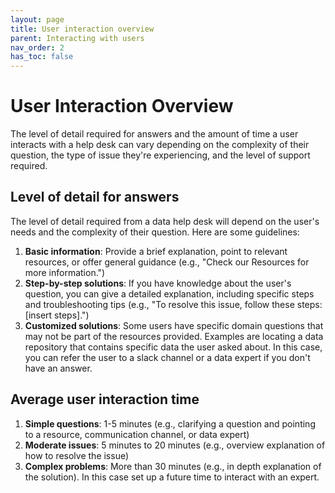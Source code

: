 ```yaml
---
layout: page
title: User interaction overview
parent: Interacting with users
nav_order: 2
has_toc: false
---
```


# User Interaction Overview

The level of detail required for answers and the amount of time a user interacts
with a help desk can vary depending on the complexity of their question, the
type of issue they're experiencing, and the level of support required.

## Level of detail for answers

The level of detail required from a data help desk will depend on the user's
needs and the complexity of their question. Here are some guidelines:

1. **Basic information**: Provide a brief explanation, point to relevant
   resources, or offer general guidance (e.g., "Check our Resources for more
   information.")
2. **Step-by-step solutions**: If you have knowledge about the user's question,
   you can give a detailed explanation, including specific steps and
   troubleshooting tips (e.g., "To resolve this issue, follow these steps:
   [insert steps].")
3. **Customized solutions**: Some users have specific domain questions that may
   not be part of the resources provided. Examples are locating a data
   repository that contains specific data the user asked about. In this case,
   you can refer the user to a slack channel or a data expert if you don't have
   an answer.

## Average user interaction time

1. **Simple questions**: 1-5 minutes (e.g., clarifying a question and pointing
   to a resource, communication channel, or data expert)
2. **Moderate issues**: 5 minutes to 20 minutes (e.g., overview explanation of
   how to resolve the issue)
3. **Complex problems**: More than 30 minutes (e.g., in depth explanation of the
   solution). In this case set up a future time to interact with an expert.
